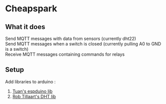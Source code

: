 # Cheapspark

## What it does

Send MQTT messages with data from sensors (currently dht22)  
Send MQTT messages when a switch is closed (currently pulling A0 to GND is a switch)  
Receive MQTT messages containing commands for relays  

## Setup

Add libraries to arduino : 

1. [Tuan's espduino lib](https://github.com/tuanpmt/espduino)
2. [Rob Tillaart's DHT lib](https://github.com/RobTillaart/Arduino)
